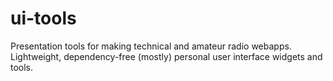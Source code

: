 # ui-tools
Presentation tools for making technical and amateur radio webapps.  Lightweight, dependency-free (mostly) personal user interface widgets and tools.
